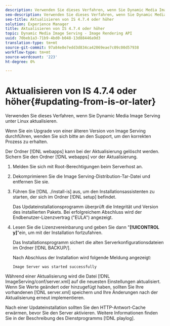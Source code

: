 ```yaml
---
description: Verwenden Sie dieses Verfahren, wenn Sie Dynamic Media Image Serving unter Linux aktualisieren.
seo-description: Verwenden Sie dieses Verfahren, wenn Sie Dynamic Media Image Serving unter Linux aktualisieren.
seo-title: Aktualisieren von IS 4.7.4 oder höher
solution: Experience Manager
title: Aktualisieren von IS 4.7.4 oder höher
topic: Dynamic Media Image Serving - Image Rendering API
uuid: 70beb1a3-71b9-4bd0-b048-13d88446a9d3
translation-type: tm+mt
source-git-commit: 97a84e8e7edd3d834ca42069eae7c09c00d57938
workflow-type: tm+mt
source-wordcount: '223'
ht-degree: 0%

---
```



# Aktualisieren von IS 4.7.4 oder höher{#updating-from-is-or-later}

Verwenden Sie dieses Verfahren, wenn Sie Dynamic Media Image Serving unter Linux aktualisieren.

Wenn Sie ein Upgrade von einer älteren Version von Image Serving durchführen, wenden Sie sich bitte an den Support, um den korrekten Prozess zu erhalten.

Der Ordner [!DNL webapps] kann bei der Aktualisierung gelöscht werden. Sichern Sie den Ordner [!DNL webapps] vor der Aktualisierung.

1. Melden Sie sich mit Root-Berechtigungen beim Serverhost an.
1. Dekomprimieren Sie die Image Serving-Distribution-Tar-Datei und entfernen Sie sie.
1. Führen Sie [!DNL ./install-is] aus, um den Installationsassistenten zu starten, der sich im Ordner [!DNL setup] befindet.

   Das Updateinstallationsprogramm überprüft die Integrität und Version des installierten Pakets. Bei erfolgreichem Abschluss wird der Endbenutzer-Lizenzvertrag (&quot;EULA&quot;) angezeigt.
1. Lesen Sie die Lizenzvereinbarung und geben Sie dann &quot;**[!UICONTROL y]**&quot;ein, um mit der Installation fortzufahren.

   Das Installationsprogramm sichert die alten Serverkonfigurationsdateien im Ordner [!DNL BACKUP/].

   Nach Abschluss der Installation wird folgende Meldung angezeigt:

   `Image Server was started successfully`

Während einer Aktualisierung wird die Datei [!DNL ImageServing/conf/server.xml] auf die neuesten Einstellungen aktualisiert. Wenn Sie Werte geändert oder hinzugefügt haben, sollten Sie Ihre vorhandenen [!DNL server.xml] speichern und Ihre Änderungen nach der Aktualisierung erneut implementieren.

Nach einer Updateinstallation sollten Sie den HTTP-Antwort-Cache erwärmen, bevor Sie den Server aktivieren. Weitere Informationen finden Sie in der Beschreibung des Dienstprogramms [!DNL playlog].
